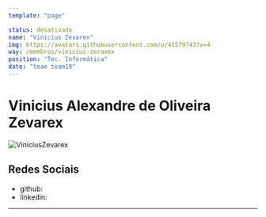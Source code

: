 ```yaml
---
template: "page"

status: desativado
name: "Vinicius Zevarex"
img: https://avatars.githubusercontent.com/u/41579743?v=4
way: /membros/vinicius-zeravex
position: "Tec. Informática"
date: "team team19"
---
```


# Vinicius Alexandre de Oliveira Zevarex

![ViniciusZevarex](https://avatars.githubusercontent.com/u/41579743?v=4)

## Redes Sociais
- github:
- linkedin:
***